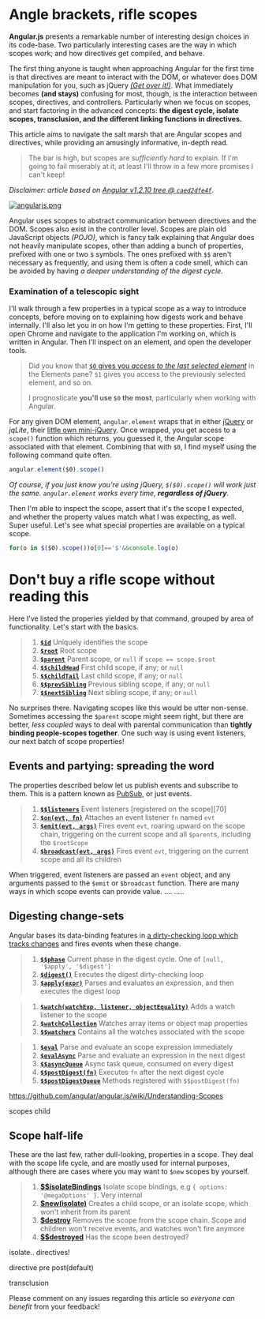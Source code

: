 # Angle brackets, rifle scopes

**Angular.js** presents a remarkable number of interesting design choices in its code-base. Two particularly interesting cases are the way in which scopes work; and how directives get compiled, and behave.

The first thing anyone is taught when approaching Angular for the first time is that directives are meant to interact with the DOM, or whatever does DOM manipulation for you, such as jQuery [_(Get over it!)_][1]. What immediately becomes **(and stays)** confusing for most, though, is the interaction between scopes, directives, and controllers. Particularly when we focus on scopes, and start factoring in the advanced concepts: **the digest cycle, isolate scopes, transclusion, and the different linking functions in directives.**

This article aims to navigate the salt marsh that are Angular scopes and directives, while providing an amusingly informative, in-depth read.

> The bar is high, but scopes are _sufficiently hard_ to explain. If I'm going to fail miserably at it, at least I'll throw in a few more promises I can't keep!

_Disclaimer: article based on [Angular v1.2.10 tree @ `caed2dfe4f`][2]._

  [1]: /2013/07/09/getting-over-jquery "Getting Over jQuery"
  [2]: https://github.com/angular/angular.js/tree/caed2dfe4feeac5d19ecea2dbb1456b7fde21e6d "Angular on GitHub"

[![angularjs.png][1]][2]

Angular uses scopes to abstract communication between directives and the DOM. Scopes also exist in the controller level. Scopes are plain old JavaScript objects _(POJO)_, which is fancy talk explaining that Angular does not heavily manipulate scopes, other than adding a bunch of properties, prefixed with one or two `$` symbols. The ones prefixed with `$$` aren't necessary as frequently, and using them is often a code smell, which can be avoided by having _a deeper understanding of the digest cycle_.

### Examination of a telescopic sight

I'll walk through a few properties in a typical scope as a way to introduce concepts, before moving on to explaining how digests work and behave internally. I'll also let you in on how I'm getting to these properties. First, I'll open Chrome and navigate to the application I'm working on, which is written in Angular. Then I'll inspect on an element, and open the developer tools.

> Did you know that [`$0` gives you _access to the last selected element_][3] in the Elements pane? `$1` gives you access to the previously selected element, and so on.
>
> I prognosticate **you'll use `$0` the most**, particularly when working with Angular.

For any given DOM element, `angular.element` wraps that in either [jQuery][4] or _jqLite_, their [little own mini-jQuery][5]. Once wrapped, you get access to a `scope()` function which returns, you guessed it, the Angular scope associated with that element. Combining that with `$0`, I find myself using the following command quite often.

```js
angular.element($0).scope()
```

_Of course, if you just know you're using jQuery, `$($0).scope()` will work just the same. `angular.element` works every time, **regardless of jQuery**._

Then I'm able to inspect the scope, assert that it's the scope I expected, and whether the property values match what I was expecting, as well. Super useful. Let's see what special properties are available on a typical scope.

```js
for(o in $($0).scope())o[0]=='$'&&console.log(o)
```

# Don't buy a rifle scope without reading this

Here I've listed the properies yielded by that command, grouped by area of functionality. Let's start with the basics.

> 1. [**`$id`**][7] Uniquely identifies the scope
> 1. [**`$root`**][8] Root scope
> 1. [**`$parent`**][9] Parent scope, or `null` if `scope == scope.$root`
> 1. [**`$$childHead`**][10] First child scope, if any; or `null`
> 1. [**`$$childTail`**][11] Last child scope, if any; or `null`
> 1. [**`$$prevSibling`**][12] Previous sibling scope, if any; or `null`
> 1. [**`$$nextSibling`**][13] Next sibling scope, if any; or `null`

No surprises there. Navigating scopes like this would be utter non-sense. Sometimes accessing the `$parent` scope might seem right, but there are better, _less coupled_ ways to deal with parental communication than **tightly binding people-scopes together**. One such way is using event listeners, our next batch of scope properties!

## Events and partying: spreading the word

The properties described below let us publish events and subscribe to them. This is a pattern known as [PubSub][14], or just events.

> 1. [**`$$listeners`**][15] Event listeners [registered on the scope][70]
> 1. [**`$on(evt, fn)`**][16] Attaches an event listener `fn` named `evt`
> 1. [**`$emit(evt, args)`**][17] Fires event `evt`, roaring upward on the scope chain, triggering on the current scope and all `$parent`s, including the `$rootScope`
> 1. [**`$broadcast(evt, args)`**][18] Fires event `evt`, triggering on the current scope and all its children

When triggered, event listeners are passed an `event` object, and any arguments passed to the `$emit` or `$broadcast` function. There are many ways in which scope events can provide value.
....
.....


## Digesting change-sets

Angular bases its data-binding features in [a dirty-checking loop which tracks changes][34] and fires events when these change.

> 1. [**`$$phase`**][19] Current phase in the digest cycle. One of `[null, '$apply', '$digest']`
> 1. [**`$digest()`**][20] Executes the digest dirty-checking loop
> 1. [**`$apply(expr)`**][21] Parses and evaluates an expression, and then executes the digest loop

> 1. [**`$watch(watchExp, listener, objectEquality)`**][22] Adds a watch listener to the scope
> 1. [**`$watchCollection`**][23] Watches array items or object map properties
> 1. [**`$$watchers`**][24] Contains all the watches associated with the scope

> 1. [**`$eval`**][25] Parse and evaluate an scope expression immediately
> 1. [**`$evalAsync`**][26] Parse and evaluate an expression in the next digest
> 1. [**`$$asyncQueue`**][27] Async task queue, consumed on every digest
> 1. [**`$$postDigest(fn)`**][28] Executes `fn` after the next digest cycle
> 1. [**`$$postDigestQueue`**][29] Methods registered with `$$postDigest(fn)`


https://github.com/angular/angular.js/wiki/Understanding-Scopes

scopes
child


## Scope half-life

These are the last few, rather dull-looking, properties in a scope. They deal with the scope life cycle, and are mostly used for internal purposes, although there are cases where you may want to `$new` scopes by yourself.

> 1. [**$$isolateBindings**][30] Isolate scope bindings, e.g `{ options: '@megaOptions' }`. Very internal
> 1. [**$new(isolate)**][31] Creates a child scope, or an isolate scope, which won't inherit from its parent
> 1. [**$destroy**][32] Removes the scope from the scope chain. Scope and children won't receive events, and watches won't fire anymore
> 1. [**$$destroyed**][33] Has the scope been destroyed?

isolate.. directives!

directive
pre
post(default)

transclusion





Please comment on any issues regarding this article so _everyone can benefit_ from your feedback!

  [1]: http://i.imgur.com/LSVpcm1.png
  [2]: http://angularjs.org/ "Angular.js"
  [3]: https://developers.google.com/chrome-developer-tools/docs/commandline-api#0_-_4 "Chrome Developer Tools CLI API Reference"
  [4]: http://jquery.com/ "jQuery - write less, do more."
  [5]: https://github.com/angular/angular.js/blob/caed2dfe4feeac5d19ecea2dbb1456b7fde21e6d/src/jqLite.js "jqLite - Angular on GitHub"
  [6]: http://docs.angularjs.org/api/ng.$rootScope.Scope "ng.$rootScope.Scope"
  [7]: https://github.com/angular/angular.js/blob/caed2dfe4feeac5d19ecea2dbb1456b7fde21e6d/src/ng/rootScope.js#L127 "Assigning a unique identifier to a scope - Angular on GitHub"
  [8]: https://github.com/angular/angular.js/blob/caed2dfe4feeac5d19ecea2dbb1456b7fde21e6d/src/ng/rootScope.js#L131 "Setting scope.$root - Angular on GitHub"
  [9]: https://github.com/angular/angular.js/blob/caed2dfe4feeac5d19ecea2dbb1456b7fde21e6d/src/ng/rootScope.js#L197 "Setting scope.$parent - Angular on GitHub"
  [10]: https://github.com/angular/angular.js/blob/caed2dfe4feeac5d19ecea2dbb1456b7fde21e6d/src/ng/rootScope.js#204 "Setting scope.$childHead - Angular on GitHub"
  [11]: https://github.com/angular/angular.js/blob/caed2dfe4feeac5d19ecea2dbb1456b7fde21e6d/src/ng/rootScope.js#202 "Setting scope.$childTail - Angular on GitHub"
  [12]: https://github.com/angular/angular.js/blob/caed2dfe4feeac5d19ecea2dbb1456b7fde21e6d/src/ng/rootScope.js#L199 "Setting scope.$prevSibling - Angular on GitHub"
  [13]: https://github.com/angular/angular.js/blob/caed2dfe4feeac5d19ecea2dbb1456b7fde21e6d/src/ng/rootScope.js#L201 "Setting scope.$nextSibling - Angular on GitHub"
  [14]: http://en.wikipedia.org/wiki/Publish%E2%80%93subscribe_pattern "Publish – Subscribe pattern on Wikipedia"
  [15]: https://github.com/angular/angular.js/blob/caed2dfe4feeac5d19ecea2dbb1456b7fde21e6d/src/ng/rootScope.js#L889 "Adding event $$listeners - Angular on GitHub"
  [16]: https://github.com/angular/angular.js/blob/caed2dfe4feeac5d19ecea2dbb1456b7fde21e6d/src/ng/rootScope.js#L886-L906 "Listening $on events - Angular on GitHub"
  [17]: https://github.com/angular/angular.js/blob/caed2dfe4feeac5d19ecea2dbb1456b7fde21e6d/src/ng/rootScope.js#L932-L975 "Spreading events upward with $emit - Angular on GitHub"
  [18]: https://github.com/angular/angular.js/blob/caed2dfe4feeac5d19ecea2dbb1456b7fde21e6d/src/ng/rootScope.js#L1000-L1048 "Spreading events downward with $broadcast - Angular on GitHub"
  [19]: https://github.com/angular/angular.js/blob/caed2dfe4feeac5d19ecea2dbb1456b7fde21e6d/src/ng/rootScope.js#L1056 "Digest phases - Angular on GitHub"
  [20]: https://github.com/angular/angular.js/blob/caed2dfe4feeac5d19ecea2dbb1456b7fde21e6d/src/ng/rootScope.js#L549 "scope.$digest method - Angular on GitHub"
  [21]: https://github.com/angular/angular.js/blob/caed2dfe4feeac5d19ecea2dbb1456b7fde21e6d/src/ng/rootScope.js#L842-L857 "scope.$apply method - Angular on GitHub"
  [22]: https://github.com/angular/angular.js/blob/caed2dfe4feeac5d19ecea2dbb1456b7fde21e6d/src/ng/rootScope.js#L319 "scope.$watch method - Angular on GitHub"
  [23]: https://github.com/angular/angular.js/blob/caed2dfe4feeac5d19ecea2dbb1456b7fde21e6d/src/ng/rootScope.js#L415 "scope.$watchCollection method - Angular on GitHub"
  [24]: https://github.com/angular/angular.js/blob/caed2dfe4feeac5d19ecea2dbb1456b7fde21e6d/src/ng/rootScope.js#L352 "scope.$$watchers method - Angular on GitHub"
  [25]: https://github.com/angular/angular.js/blob/caed2dfe4feeac5d19ecea2dbb1456b7fde21e6d/src/ng/rootScope.js#L744 "scope.$eval method - Angular on GitHub"
  [26]: https://github.com/angular/angular.js/blob/caed2dfe4feeac5d19ecea2dbb1456b7fde21e6d/src/ng/rootScope.js#L778 "scope.$evalAsync method - Angular on GitHub"
  [27]: https://github.com/angular/angular.js/blob/caed2dfe4feeac5d19ecea2dbb1456b7fde21e6d/src/ng/rootScope.js#L568-L577 "Digest async queue - Angular on GitHub"
  [28]: https://github.com/angular/angular.js/blob/caed2dfe4feeac5d19ecea2dbb1456b7fde21e6d/src/ng/rootScope.js#L792 "$$postDigest method - Angular on GitHub"
  [29]: https://github.com/angular/angular.js/blob/caed2dfe4feeac5d19ecea2dbb1456b7fde21e6d/src/ng/rootScope.js#L793 "The $$postDigest queue - Angular on GitHub"
  [30]: https://github.com/angular/angular.js/blob/caed2dfe4feeac5d19ecea2dbb1456b7fde21e6d/src/ng/compile.js#L1412 "Assigning isolate bindings - Angular on GitHub"
  [31]: https://github.com/angular/angular.js/blob/caed2dfe4feeac5d19ecea2dbb1456b7fde21e6d/src/ng/rootScope.js#L176 "scope.$new - Angular on GitHub"
  [32]: https://github.com/angular/angular.js/blob/caed2dfe4feeac5d19ecea2dbb1456b7fde21e6d/src/ng/rootScope.js#L693 "scope.$destroy - Angular on GitHub"
  [33]: https://github.com/angular/angular.js/blob/caed2dfe4feeac5d19ecea2dbb1456b7fde21e6d/src/ng/rootScope.js#L699 "scope.$$destroyed - Angular on GitHub"
  [34]: http://stackoverflow.com/a/9693933/389745 "Data binding in Angular.js, Misko on StackOverflow"

